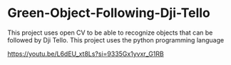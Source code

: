 # Green-Object-Following-Dji-Tello
This project uses open CV to be able to recognize objects that can be followed by Dji Tello. This project uses the python programming language

https://youtu.be/L6dEU_xt8Ls?si=9335Gx1yvxr_G1RB 
